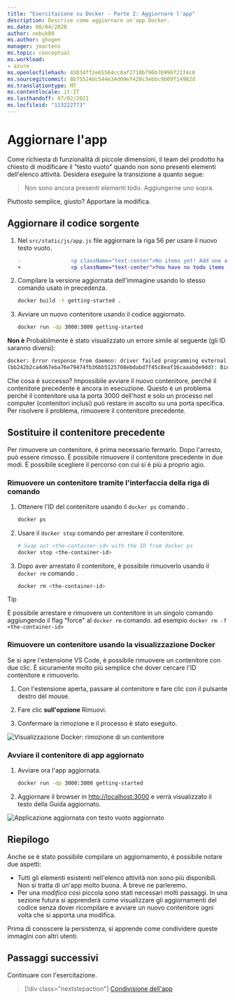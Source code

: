 ```yaml
---
title: "Esercitazione su Docker - Parte 2: Aggiornare l'app"
description: Descrive come aggiornare un'app Docker.
ms.date: 08/04/2020
author: nebuk89
ms.author: ghogen
manager: jmartens
ms.topic: conceptual
ms.workload:
- azure
ms.openlocfilehash: 43034ff2e65564cc8af2710b796b76996f21f4c8
ms.sourcegitcommit: 8b75524dc544e34d09ef428c3ebbc9b09f14982d
ms.translationtype: MT
ms.contentlocale: it-IT
ms.lasthandoff: 07/02/2021
ms.locfileid: "113222773"
---
```

# <a name="update-the-app"></a>Aggiornare l'app

Come richiesta di funzionalità di piccole dimensioni, il team del prodotto ha chiesto di modificare il "testo vuoto" quando non sono presenti elementi dell'elenco attività. Desidera eseguire la transizione a quanto segue:

> Non sono ancora presenti elementi todo. Aggiungerne uno sopra.

Piuttosto semplice, giusto? Apportare la modifica.

## <a name="update-the-source-code"></a>Aggiornare il codice sorgente

1. Nel `src/static/js/app.js` file aggiornare la riga 56 per usare il nuovo testo vuoto.

    ```diff
    -                <p className="text-center">No items yet! Add one above!</p>
    +                <p className="text-center">You have no todo items yet! Add one above!</p>
    ```

1. Compilare la versione aggiornata dell'immagine usando lo stesso comando usato in precedenza.

    ```bash
    docker build -t getting-started .
    ```

1. Avviare un nuovo contenitore usando il codice aggiornato.

    ```bash
    docker run -dp 3000:3000 getting-started
    ```

**Non è** Probabilmente è stato visualizzato un errore simile al seguente (gli ID saranno diversi):

```bash
docker: Error response from daemon: driver failed programming external connectivity on endpoint laughing_burnell 
(bb242b2ca4d67eba76e79474fb36bb5125708ebdabd7f45c8eaf16caaabde9dd): Bind for 0.0.0.0:3000 failed: port is already allocated.
```

Che cosa è successo? Impossibile avviare il nuovo contenitore, perché il contenitore precedente è ancora in esecuzione. Questo è un problema perché il contenitore usa la porta 3000 dell'host e solo un processo nel computer (contenitori inclusi) può restare in ascolto su una porta specifica. Per risolvere il problema, rimuovere il contenitore precedente.

## <a name="replace-the-old-container"></a>Sostituire il contenitore precedente

Per rimuovere un contenitore, è prima necessario fermarlo. Dopo l'arresto, può essere rimosso. È possibile rimuovere il contenitore precedente in due modi. È possibile scegliere il percorso con cui si è più a proprio agio.

### <a name="remove-a-container-using-the-cli"></a>Rimuovere un contenitore tramite l'interfaccia della riga di comando

1. Ottenere l'ID del contenitore usando il `docker ps` comando .

    ```bash
    docker ps
    ```

1. Usare il `docker stop` comando per arrestare il contenitore.

    ```bash
    # Swap out <the-container-id> with the ID from docker ps
    docker stop <the-container-id>
    ```

1. Dopo aver arrestato il contenitore, è possibile rimuoverlo usando il `docker rm` comando .

    ```bash
    docker rm <the-container-id>
    ```

> [!TIP]
> È possibile arrestare e rimuovere un contenitore in un singolo comando aggiungendo il flag "force" al `docker rm` comando. ad esempio `docker rm -f <the-container-id>`

### <a name="remove-a-container-using-the-docker-view"></a>Rimuovere un contenitore usando la visualizzazione Docker

Se si apre l'estensione VS Code, è possibile rimuovere un contenitore con due clic. È sicuramente molto più semplice che dover cercare l'ID contenitore e rimuoverlo.

1. Con l'estensione aperta, passare al contenitore e fare clic con il pulsante destro del mouse.

1. Fare clic **sull'opzione** Rimuovi.

1. Confermare la rimozione e il processo è stato eseguito.

![Visualizzazione Docker: rimozione di un contenitore](media/vs-removing-container.png)

### <a name="start-the-updated-app-container"></a>Avviare il contenitore di app aggiornato

1. Avviare ora l'app aggiornata.

    ```bash
    docker run -dp 3000:3000 getting-started
    ```

1. Aggiornare il browser in [http://localhost:3000](http://localhost:3000) e verrà visualizzato il testo della Guida aggiornato.

![Applicazione aggiornata con testo vuoto aggiornato](media/todo-list-updated-empty-text.png)

## <a name="recap"></a>Riepilogo

Anche se è stato possibile compilare un aggiornamento, è possibile notare due aspetti:

- Tutti gli elementi esistenti nell'elenco attività non sono più disponibili. Non si tratta di un'app molto buona. A breve ne parleremo.
- Per una *modifica* così piccola sono stati necessari molti passaggi. In una sezione futura si apprenderà come visualizzare gli aggiornamenti del codice senza dover ricompilare e avviare un nuovo contenitore ogni volta che si apporta una modifica.

Prima di conoscere la persistenza, si apprende come condividere queste immagini con altri utenti.

## <a name="next-steps"></a>Passaggi successivi

Continuare con l'esercitazione.

> [!div class="nextstepaction"]
> [Condivisione dell'app](share-your-app.md)
